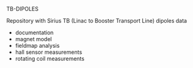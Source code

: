 TB-DIPOLES

Repository with Sirius TB (Linac to Booster Transport Line) dipoles data

- documentation
- magnet model
- fieldmap analysis
- hall sensor measurements
- rotating coil measurements
